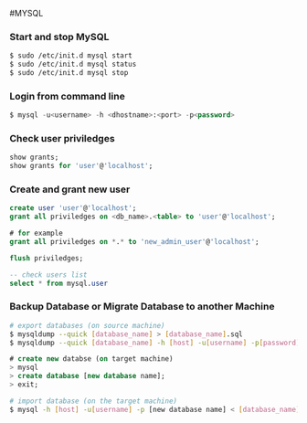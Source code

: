#MYSQL

### Start and stop MySQL
```sh
$ sudo /etc/init.d mysql start
$ sudo /etc/init.d mysql status
$ sudo /etc/init.d mysql stop
```

### Login from command line
```sql
$ mysql -u<username> -h <dhostname>:<port> -p<password> 
```

### Check user priviledges
```sql
show grants;
show grants for 'user'@'localhost';
```

### Create and grant new user
```sql
create user 'user'@'localhost';
grant all priviledges on <db_name>.<table> to 'user'@'localhost';

# for example
grant all priviledges on *.* to 'new_admin_user'@'localhost';

flush priviledges;

-- check users list
select * from mysql.user
```

### Backup Database or Migrate Database to another Machine
```sh
# export databases (on source machine)
$ mysqldump --quick [database_name] > [database_name].sql
$ mysqldump --quick [database_name] -h [host] -u[username] -p[password] > [database_name].sql
```

```sql
# create new databse (on target machine)
> mysql
> create database [new database name];
> exit;
```

```sh
# import database (on the target machine)
$ mysql -h [host] -u[username] -p [new database name] < [database_name].sql

```
